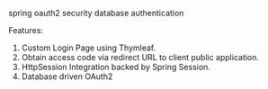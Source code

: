 spring oauth2 security database authentication

Features:
1. Custom Login Page using Thymleaf.
2. Obtain access code via redirect URL to client public application.
3. HttpSession Integration backed by Spring Session.
4. Database driven OAuth2 
